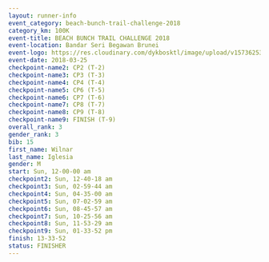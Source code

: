```yaml
---
layout: runner-info 
event_category: beach-bunch-trail-challenge-2018 
category_km: 100K 
event-title: BEACH BUNCH TRAIL CHALLENGE 2018 
event-location: Bandar Seri Begawan Brunei 
event-logo: https://res.cloudinary.com/dykbosktl/image/upload/v1573625354/Logo/Logo_qug4sc.jpg 
event-date: 2018-03-25 
checkpoint-name2: CP2 (T-2) 
checkpoint-name3: CP3 (T-3) 
checkpoint-name4: CP4 (T-4) 
checkpoint-name5: CP6 (T-5) 
checkpoint-name6: CP7 (T-6) 
checkpoint-name7: CP8 (T-7) 
checkpoint-name8: CP9 (T-8) 
checkpoint-name9: FINISH (T-9) 
overall_rank: 3
gender_rank: 3
bib: 15
first_name: Wilnar
last_name: Iglesia
gender: M
start: Sun, 12-00-00 am
checkpoint2: Sun, 12-40-18 am
checkpoint3: Sun, 02-59-44 am
checkpoint4: Sun, 04-35-00 am
checkpoint5: Sun, 07-02-59 am
checkpoint6: Sun, 08-45-57 am
checkpoint7: Sun, 10-25-56 am
checkpoint8: Sun, 11-53-29 am
checkpoint9: Sun, 01-33-52 pm
finish: 13-33-52
status: FINISHER
---
```

